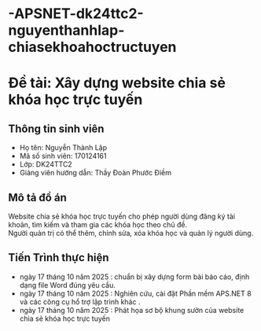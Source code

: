 # -APSNET-dk24ttc2-nguyenthanhlap-chiasekhoahoctructuyen
# Đề tài: Xây dựng website chia sẻ khóa học trực tuyến

## Thông tin sinh viên
- Họ tên: Nguyễn Thành Lập  
- Mã số sinh viên:  170124161
- Lớp: DK24TTC2
- Giảng viên hướng dẫn: Thầy Đoàn Phước Điềm 

## Mô tả đồ án
Website chia sẻ khóa học trực tuyến cho phép người dùng đăng ký tài khoản, tìm kiếm và tham gia các khóa học theo chủ đề.  
Người quản trị có thể thêm, chỉnh sửa, xóa khóa học và quản lý người dùng.
## Tiến Trình thực hiện 
- ngày 17 tháng 10 năm 2025 : chuẩn bị xây dựng form bài báo cáo, định dạng file Word đúng yêu cầu.
- ngày 17 tháng 10 năm 2025 : Nghiên cứu, cài đặt Phần mềm APS.NET 8 và các công cụ hổ trợ lập trình khác .
- ngày 17 tháng 10 năm 2025 : Phát họa sơ bộ khung sườn của website chia sẻ khóa học trực tuyến
